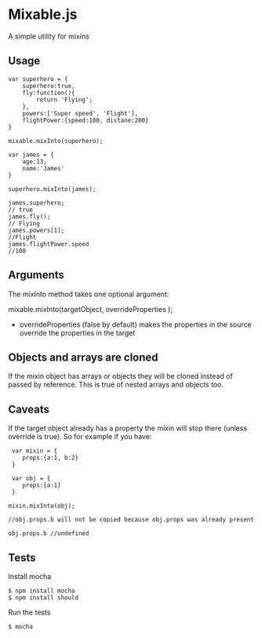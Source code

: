 Mixable.js
===========
A simple utility for mixins

Usage
--------

	var superhero = {
		superhero:true,
		fly:function(){
			return 'Flying';
		},
		powers:['Super speed', 'Flight'],
		flightPower:{speed:100, distane:200}
	}

	mixable.mixInto(superhero);

	var james = {
		age:13,
		name:'James'
	}

	superhero.mixInto(james);

	james.superhero;
	// true
	james.fly();
	// Flying
	james.powers[1];
	//Flight
	james.flightPower.speed
	//100

Arguments
----------

The mixInto method takes one optional argument:

mixable.mixInto(targetObject, overrideProperties );

 - overrideProperties (false by default) makes the properties in the source override the properties in the target

Objects and arrays are cloned
--------------------

If the mixin object has arrays or objects they will be cloned instead of passed by reference. This is true of nested arrays and objects too.

Caveats
---------

If the target object already has a property the mixin will stop there (unless override is true). So for example if you have:

	 var mixin = {
	 	props:{a:1, b:2}
	 }

	 var obj = {
	 	props:{a:1}
	 }

 	mixin.mixInto(obj);

 	//obj.props.b will not be copied because obj.props was already present

 	obj.props.b //undefined

Tests
----------

Install mocha

	$ npm install mocha
	$ npm install should

Run the tests

	$ mocha